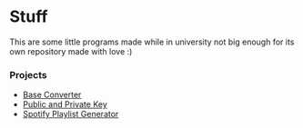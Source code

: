 # Stuff

This are some little programs made while in university not big enough for its own repository made with love :)

### Projects

  * [Base Converter](https://github.com/manoloesparta/stuff/tree/master/baseconverter)
  * [Public and Private Key](https://github.com/manoloesparta/stuff/tree/master/key)
  * [Spotify Playlist Generator](https://github.com/manoloesparta/stuff/tree/master/spotify)

